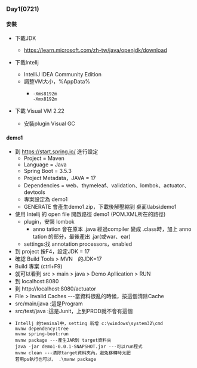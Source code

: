 ### Day1(0721)
#### 安裝
- 下載JDK
  - https://learn.microsoft.com/zh-tw/java/openjdk/download
- 下載Intellj
  - IntelliJ IDEA Community Edition
  - 調整VM大小，%AppData%
    - ```
      -Xms8192m
      -Xmx8192m
      ```
      
- 下載 Visual VM 2.22
  - 安裝plugin Visual GC

#### demo1
- 到 https://start.spring.io/ 進行設定
  - Project = Maven
  - Language = Java
  - Spring Boot = 3.5.3
  - Project Metadata，JAVA = 17
  - Dependencies = web、thymeleaf、validation、lombok、actuator、devtools
  - 專案設定為 demo1
  - GENERATE 會產生demo1.zip，下載後解壓縮到 桌面\labs\demo1
- 使用 Intellj 的 open file 開啟路徑 demo1 (POM.XML所在的路徑)
  - plugin，安裝 lombok
    - anno tation 會在原本 .java 經過compiler 變成 .class時，加上 anno tation 的部分，最後產出 .jar(或war、ear)
  - settings:找 annotation processors，enabled
- 到 project 按F4，設定JDK = 17
- 確認 Build Tools > MVN　的JDK=17
- Build 專案 (ctrl+F9)
- 就可以看到 src > main > java > Demo Apllication > RUN
- 到 localhost:8080
- 到 http://localhost:8080/actuator
- File > Invalid Caches ---當資料很亂的時候，按這個清除Cache
- src/main/java :這是Program
- src/test/java :這是Junit，上到PROD就不會有這個
- ```
  Intellj 的teminal中，setting 新增 c:\windows\system32\cmd
  mvnw dependency:tree
  mvnw spring-boot:run
  mvnw package ---產生JAR到 target資料夾
  java -jar demo1-0.0.1-SNAPSHOT.jar ---可以run程式
  mvnw clean ---清除target資料夾內，避免移轉時太肥
  若用ps執行也可以， .\mvnw package
  ```
